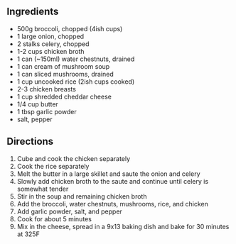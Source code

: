 ## Ingredients
- 500g broccoli, chopped (4ish cups)
- 1 large onion, chopped
- 2 stalks celery, chopped
- 1-2 cups chicken broth
- 1 can (~150ml) water chestnuts, drained
- 1 can cream of mushroom soup
- 1 can sliced mushrooms, drained
- 1 cup uncooked rice (2ish cups cooked)
- 2-3 chicken breasts
- 1 cup shredded cheddar cheese
- 1/4 cup butter
- 1 tbsp garlic powder
- salt, pepper

## Directions
1. Cube and cook the chicken separately
1. Cook the rice separately
1. Melt the butter in a large skillet and saute the onion and celery
1. Slowly add chicken broth to the saute and continue until celery is somewhat tender
1. Stir in the soup and remaining chicken broth
1. Add the broccoli, water chestnuts, mushrooms, rice, and chicken
1. Add garlic powder, salt, and pepper
1. Cook for about 5 minutes
1. Mix in the cheese, spread in a 9x13 baking dish and bake for 30 minutes at 325F

